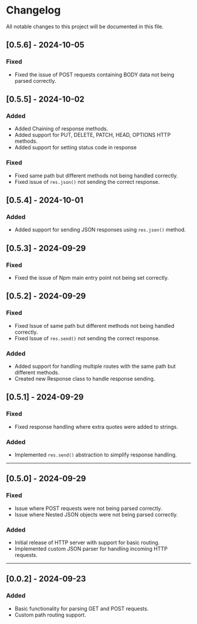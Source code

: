 # Changelog

All notable changes to this project will be documented in this file.
## [0.5.6] - 2024-10-05
### Fixed
- Fixed the issue of POST requests containing BODY data not being parsed correctly.

##  [0.5.5] - 2024-10-02
### Added
- Added Chaining of response methods.
- Added support for PUT, DELETE, PATCH, HEAD, OPTIONS HTTP methods. 
- Added support for setting status code in response

### Fixed
- Fixed same path but different methods not being handled correctly.
- Fixed issue of `res.json()` not sending the correct response.


## [0.5.4] - 2024-10-01
### Added 
- Added support for sending  JSON responses using `res.json()` method.


## [0.5.3] - 2024-09-29
### Fixed
- Fixed the issue of Npm main entry point not being set correctly.

## [0.5.2] - 2024-09-29
### Fixed
- Fixed Issue of same path but different methods not being handled correctly.
- Fixed Issue of `res.send()` not sending the correct response.

### Added
- Added support for handling multiple routes with the same path but different methods.
- Created new Response class to handle response sending.

## [0.5.1] - 2024-09-29
### Fixed
- Fixed response handling where extra quotes were added to strings.

### Added
- Implemented `res.send()` abstraction to simplify response handling.

---

## [0.5.0] - 2024-09-29
### Fixed
- Issue where POST requests were not being parsed correctly.
- Issue where Nested JSON objects were not being parsed correctly.

### Added
- Initial release of HTTP server with support for basic routing.
- Implemented custom JSON parser for handling incoming HTTP requests.

---

## [0.0.2] - 2024-09-23
### Added
- Basic functionality for parsing GET and POST requests.
- Custom path routing support.

